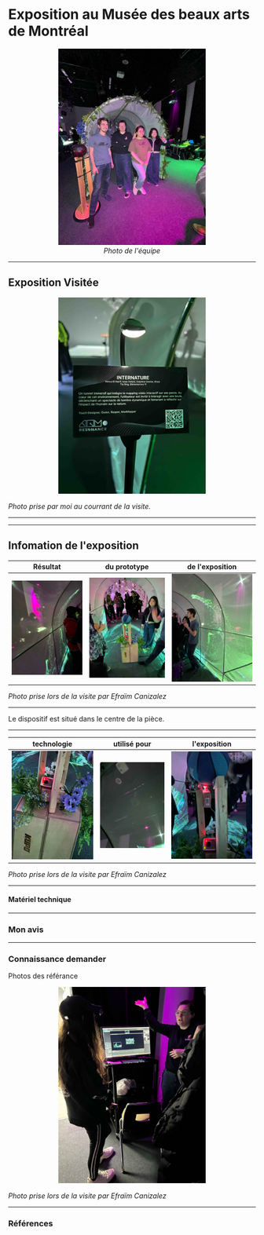 #  Exposition au Musée des beaux arts de Montréal 

<p align="center">
  <img src="/tp2/photos/internature/internature_equipe.jpg" height= 400px> <br>
  <i>Photo de l'équipe</i>
</p>



---

## Exposition Visitée 

<p align="center">
  <img src="/tp2/photos/internature/fiche_internatuel.JPG" height= 400px>
</p>

*Photo prise par moi au courrant de la visite.*

---



---

## Infomation de l'exposition

 Résultat  | du prototype |  de l'exposition
:-------------------------:|:-------------------------:|:-------------------------:
![](/tp2/photos/internature/internature_projection_dans_tunnel.jpg)|![](/tp2/photos/internature/internature_vu_dans_tunnel.jpg)|![](/tp2/photos/internature/internature_projection_dans_tunnel_droite.jpg)

*Photo prise lors de la visite par Efraïm Canizalez*

---

Le dispositif est situé dans le centre de la pièce. 

---

 technologie  | utilisé pour | l'exposition
:-------------------------:|:-------------------------:|:-------------------------:
![](/tp2/photos/internature/internature_capteur.jpg)|![](/tp2/photos/internature/internature_projection.jpg)|![](/tp2/photos/internature/internature_prototype.jpg)

*Photo prise lors de la visite par Efraïm Canizalez*

---

#### Matériel technique



---

### Mon avis 



---

### Connaissance demander

 Photos des référance

<p align="center">
  <img src="/tp2/photos/internature/internature_ordi.jpg" height= 400px>
</p>

*Photo prise lors de la visite par Efraïm Canizalez*

---

### Références

[]()

